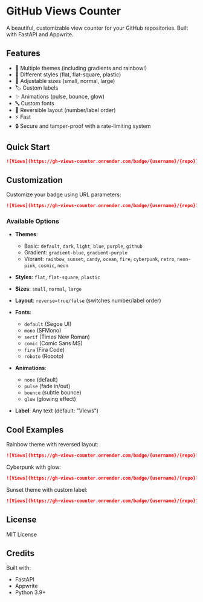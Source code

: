 # GitHub Views Counter

A beautiful, customizable view counter for your GitHub repositories. Built with FastAPI and Appwrite.

## Features

- 🎨 Multiple themes (including gradients and rainbow!)
- 🎯 Different styles (flat, flat-square, plastic)
- 📏 Adjustable sizes (small, normal, large)
- 🏷️ Custom labels
- ✨ Animations (pulse, bounce, glow)
- 🔤 Custom fonts
- 🔄 Reversible layout (number/label order)
- ⚡ Fast
- 🔒 Secure and tamper-proof with a rate-limiting system

## Quick Start

```markdown
![Views](https://gh-views-counter.onrender.com/badge/{username}/{repo})
```

## Customization

Customize your badge using URL parameters:

```markdown
![Views](https://gh-views-counter.onrender.com/badge/{username}/{repo}?theme=rainbow&style=flat&label=Views&size=large&font=fira&animation=pulse&reverse=true)
```

### Available Options

- **Themes**: 
  - Basic: `default`, `dark`, `light`, `blue`, `purple`, `github`
  - Gradient: `gradient-blue`, `gradient-purple`
  - Vibrant: `rainbow`, `sunset`, `candy`, `ocean`, `fire`, `cyberpunk`, `retro`, `neon-pink`, `cosmic`, `neon`

- **Styles**: `flat`, `flat-square`, `plastic`
- **Sizes**: `small`, `normal`, `large`
- **Layout**: `reverse=true/false` (switches number/label order)
- **Fonts**: 
  - `default` (Segoe UI)
  - `mono` (SFMono)
  - `serif` (Times New Roman)
  - `comic` (Comic Sans MS)
  - `fira` (Fira Code)
  - `roboto` (Roboto)

- **Animations**:
  - `none` (default)
  - `pulse` (fade in/out)
  - `bounce` (subtle bounce)
  - `glow` (glowing effect)

- **Label**: Any text (default: "Views")

## Cool Examples

Rainbow theme with reversed layout:
```markdown
![Views](https://gh-views-counter.onrender.com/badge/{username}/{repo}?theme=rainbow&reverse=true)
```

Cyberpunk with glow:
```markdown
![Views](https://gh-views-counter.onrender.com/badge/{username}/{repo}?theme=cyberpunk&animation=glow)
```

Sunset theme with custom label:
```markdown
![Views](https://gh-views-counter.onrender.com/badge/{username}/{repo}?theme=sunset&label=Total)
```

## License

MIT License

## Credits

Built with:
- FastAPI
- Appwrite
- Python 3.9+
